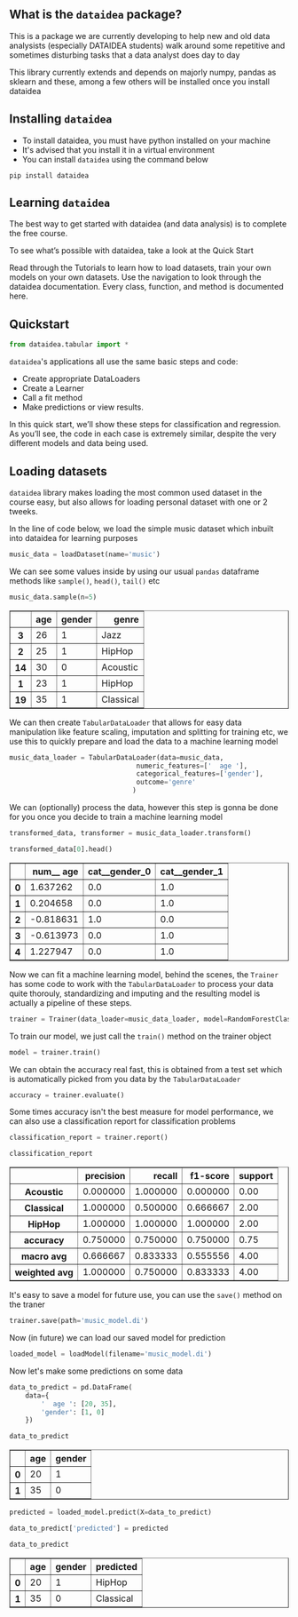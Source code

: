 ## What is the `dataidea` package?

This is a package we are currently developing to help new and old data analysists (especially DATAIDEA students) walk around some repetitive and sometimes disturbing tasks that a data analyst does day to day

This library currently extends and depends on majorly numpy, pandas as sklearn and these, among a few others will be installed once you install dataidea

## Installing `dataidea`

- To install dataidea, you must have python installed on your machine
- It's advised that you install it in a virtual environment
- You can install `dataidea` using the command below

```
pip install dataidea
```

## Learning `dataidea`

The best way to get started with dataidea (and data analysis) is to complete the free course.

To see what’s possible with dataidea, take a look at the Quick Start

Read through the Tutorials to learn how to load datasets, train your own models on your own datasets. Use the navigation to look through the dataidea documentation. Every class, function, and method is documented here.

## Quickstart

```python
from dataidea.tabular import *
```

`dataidea`'s applications all use the same basic steps and code:

- Create appropriate DataLoaders
- Create a Learner
- Call a fit method
- Make predictions or view results.

In this quick start, we’ll show these steps for classification and regression. As you’ll see, the code in each case is extremely similar, despite the very different models and data being used.

## Loading datasets

`dataidea` library makes loading the most common used dataset in the course easy, but also allows for loading personal dataset with one or 2 tweeks.

In the line of code below, we load the simple music dataset which inbuilt into dataidea for learning purposes

```python
music_data = loadDataset(name='music')
```

We can see some values inside by using our usual `pandas` dataframe methods like `sample()`, `head()`, `tail()` etc

```python
music_data.sample(n=5)
```

<div>
<style scoped>
    .dataframe tbody tr th:only-of-type {
        vertical-align: middle;
    }

    .dataframe tbody tr th {
        vertical-align: top;
    }

    .dataframe thead th {
        text-align: right;
    }

</style>
<table border="1" class="dataframe">
  <thead>
    <tr style="text-align: right;">
      <th></th>
      <th>age</th>
      <th>gender</th>
      <th>genre</th>
    </tr>
  </thead>
  <tbody>
    <tr>
      <th>3</th>
      <td>26</td>
      <td>1</td>
      <td>Jazz</td>
    </tr>
    <tr>
      <th>2</th>
      <td>25</td>
      <td>1</td>
      <td>HipHop</td>
    </tr>
    <tr>
      <th>14</th>
      <td>30</td>
      <td>0</td>
      <td>Acoustic</td>
    </tr>
    <tr>
      <th>1</th>
      <td>23</td>
      <td>1</td>
      <td>HipHop</td>
    </tr>
    <tr>
      <th>19</th>
      <td>35</td>
      <td>1</td>
      <td>Classical</td>
    </tr>
  </tbody>
</table>
</div>

We can then create `TabularDataLoader` that allows for easy data manipulation like feature scaling, imputation and splitting for training etc, we use this to quickly prepare and load the data to a machine learning model

```python
music_data_loader = TabularDataLoader(data=music_data,
                                numeric_features=['  age '],
                                categorical_features=['gender'],
                                outcome='genre'
                               )
```

We can (optionally) process the data, however this step is gonna be done for you once you decide to train a machine learning model

```python
transformed_data, transformer = music_data_loader.transform()
```

```python
transformed_data[0].head()
```

<div>
<style scoped>
    .dataframe tbody tr th:only-of-type {
        vertical-align: middle;
    }

    .dataframe tbody tr th {
        vertical-align: top;
    }

    .dataframe thead th {
        text-align: right;
    }

</style>
<table border="1" class="dataframe">
  <thead>
    <tr style="text-align: right;">
      <th></th>
      <th>num__  age</th>
      <th>cat__gender_0</th>
      <th>cat__gender_1</th>
    </tr>
  </thead>
  <tbody>
    <tr>
      <th>0</th>
      <td>1.637262</td>
      <td>0.0</td>
      <td>1.0</td>
    </tr>
    <tr>
      <th>1</th>
      <td>0.204658</td>
      <td>0.0</td>
      <td>1.0</td>
    </tr>
    <tr>
      <th>2</th>
      <td>-0.818631</td>
      <td>1.0</td>
      <td>0.0</td>
    </tr>
    <tr>
      <th>3</th>
      <td>-0.613973</td>
      <td>0.0</td>
      <td>1.0</td>
    </tr>
    <tr>
      <th>4</th>
      <td>1.227947</td>
      <td>0.0</td>
      <td>1.0</td>
    </tr>
  </tbody>
</table>
</div>

Now we can fit a machine learning model, behind the scenes, the `Trainer` has some code to work with the `TabularDataLoader` to process your data quite thorouly, standardizing and imputing and the resulting model is actually a pipeline of these steps.

```python
trainer = Trainer(data_loader=music_data_loader, model=RandomForestClassifier())
```

To train our model, we just call the `train()` method on the trainer object

```python
model = trainer.train()
```

We can obtain the accuracy real fast, this is obtained from a test set which is automatically picked from you data by the `TabularDataLoader`

```python
accuracy = trainer.evaluate()
```

Some times accuracy isn't the best measure for model performance, we can also use a classification report for classification problems

```python
classification_report = trainer.report()
```

```python
classification_report
```

<div>
<style scoped>
    .dataframe tbody tr th:only-of-type {
        vertical-align: middle;
    }

    .dataframe tbody tr th {
        vertical-align: top;
    }

    .dataframe thead th {
        text-align: right;
    }

</style>
<table border="1" class="dataframe">
  <thead>
    <tr style="text-align: right;">
      <th></th>
      <th>precision</th>
      <th>recall</th>
      <th>f1-score</th>
      <th>support</th>
    </tr>
  </thead>
  <tbody>
    <tr>
      <th>Acoustic</th>
      <td>0.000000</td>
      <td>1.000000</td>
      <td>0.000000</td>
      <td>0.00</td>
    </tr>
    <tr>
      <th>Classical</th>
      <td>1.000000</td>
      <td>0.500000</td>
      <td>0.666667</td>
      <td>2.00</td>
    </tr>
    <tr>
      <th>HipHop</th>
      <td>1.000000</td>
      <td>1.000000</td>
      <td>1.000000</td>
      <td>2.00</td>
    </tr>
    <tr>
      <th>accuracy</th>
      <td>0.750000</td>
      <td>0.750000</td>
      <td>0.750000</td>
      <td>0.75</td>
    </tr>
    <tr>
      <th>macro avg</th>
      <td>0.666667</td>
      <td>0.833333</td>
      <td>0.555556</td>
      <td>4.00</td>
    </tr>
    <tr>
      <th>weighted avg</th>
      <td>1.000000</td>
      <td>0.750000</td>
      <td>0.833333</td>
      <td>4.00</td>
    </tr>
  </tbody>
</table>
</div>

It's easy to save a model for future use, you can use the `save()` method on the traner

```python
trainer.save(path='music_model.di')
```

Now (in future) we can load our saved model for prediction

```python
loaded_model = loadModel(filename='music_model.di')
```

Now let's make some predictions on some data

```python
data_to_predict = pd.DataFrame(
    data={
        '  age ': [20, 35],
        'gender': [1, 0]
    })

data_to_predict
```

<div>
<style scoped>
    .dataframe tbody tr th:only-of-type {
        vertical-align: middle;
    }

    .dataframe tbody tr th {
        vertical-align: top;
    }

    .dataframe thead th {
        text-align: right;
    }

</style>
<table border="1" class="dataframe">
  <thead>
    <tr style="text-align: right;">
      <th></th>
      <th>age</th>
      <th>gender</th>
    </tr>
  </thead>
  <tbody>
    <tr>
      <th>0</th>
      <td>20</td>
      <td>1</td>
    </tr>
    <tr>
      <th>1</th>
      <td>35</td>
      <td>0</td>
    </tr>
  </tbody>
</table>
</div>

```python
predicted = loaded_model.predict(X=data_to_predict)
```

```python
data_to_predict['predicted'] = predicted
```

```python
data_to_predict
```

<div>
<style scoped>
    .dataframe tbody tr th:only-of-type {
        vertical-align: middle;
    }

    .dataframe tbody tr th {
        vertical-align: top;
    }

    .dataframe thead th {
        text-align: right;
    }

</style>
<table border="1" class="dataframe">
  <thead>
    <tr style="text-align: right;">
      <th></th>
      <th>age</th>
      <th>gender</th>
      <th>predicted</th>
    </tr>
  </thead>
  <tbody>
    <tr>
      <th>0</th>
      <td>20</td>
      <td>1</td>
      <td>HipHop</td>
    </tr>
    <tr>
      <th>1</th>
      <td>35</td>
      <td>0</td>
      <td>Classical</td>
    </tr>
  </tbody>
</table>
</div>

```python

```
